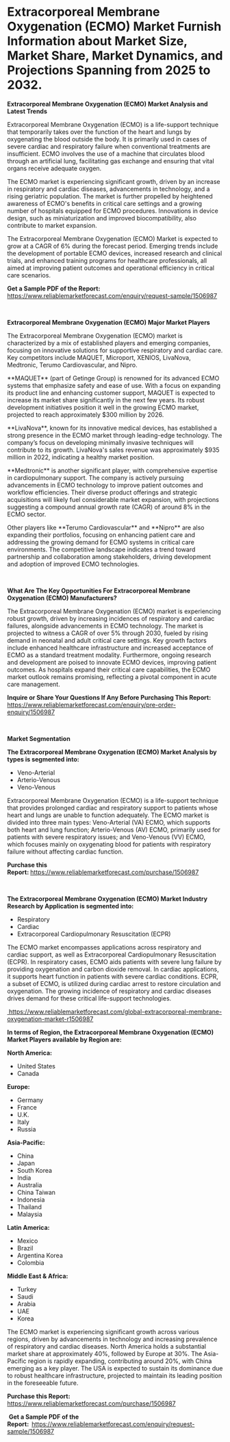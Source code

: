 <p><h1>Extracorporeal Membrane Oxygenation (ECMO) Market Furnish Information about Market Size, Market Share, Market Dynamics, and Projections Spanning from 2025 to 2032.</h1></p><p><strong>Extracorporeal Membrane Oxygenation (ECMO) Market Analysis and Latest Trends</strong></p>
<p><p>Extracorporeal Membrane Oxygenation (ECMO) is a life-support technique that temporarily takes over the function of the heart and lungs by oxygenating the blood outside the body. It is primarily used in cases of severe cardiac and respiratory failure when conventional treatments are insufficient. ECMO involves the use of a machine that circulates blood through an artificial lung, facilitating gas exchange and ensuring that vital organs receive adequate oxygen.</p><p>The ECMO market is experiencing significant growth, driven by an increase in respiratory and cardiac diseases, advancements in technology, and a rising geriatric population. The market is further propelled by heightened awareness of ECMO's benefits in critical care settings and a growing number of hospitals equipped for ECMO procedures. Innovations in device design, such as miniaturization and improved biocompatibility, also contribute to market expansion.</p><p>The Extracorporeal Membrane Oxygenation (ECMO) Market is expected to grow at a CAGR of 6% during the forecast period. Emerging trends include the development of portable ECMO devices, increased research and clinical trials, and enhanced training programs for healthcare professionals, all aimed at improving patient outcomes and operational efficiency in critical care scenarios.</p></p>
<p><strong>Get a Sample PDF of the Report:&nbsp;</strong> <a href="https://www.reliablemarketforecast.com/enquiry/request-sample/1506987?utm_campaign=3223&utm_medium=2&utm_source=Github&utm_content=ia&utm_term=13042025&utm_id=extracorporeal-membrane-oxygenation-ecmo">https://www.reliablemarketforecast.com/enquiry/request-sample/1506987</a></p>
<p>&nbsp;</p>
<p><strong>Extracorporeal Membrane Oxygenation (ECMO) Major Market Players</strong></p>
<p><p>The Extracorporeal Membrane Oxygenation (ECMO) market is characterized by a mix of established players and emerging companies, focusing on innovative solutions for supportive respiratory and cardiac care. Key competitors include MAQUET, Microport, XENIOS, LivaNova, Medtronic, Terumo Cardiovascular, and Nipro.</p><p>**MAQUET** (part of Getinge Group) is renowned for its advanced ECMO systems that emphasize safety and ease of use. With a focus on expanding its product line and enhancing customer support, MAQUET is expected to increase its market share significantly in the next few years. Its robust development initiatives position it well in the growing ECMO market, projected to reach approximately $300 million by 2026.</p><p>**LivaNova**, known for its innovative medical devices, has established a strong presence in the ECMO market through leading-edge technology. The company’s focus on developing minimally invasive techniques will contribute to its growth. LivaNova's sales revenue was approximately $935 million in 2022, indicating a healthy market position.</p><p>**Medtronic** is another significant player, with comprehensive expertise in cardiopulmonary support. The company is actively pursuing advancements in ECMO technology to improve patient outcomes and workflow efficiencies. Their diverse product offerings and strategic acquisitions will likely fuel considerable market expansion, with projections suggesting a compound annual growth rate (CAGR) of around 8% in the ECMO sector.</p><p>Other players like **Terumo Cardiovascular** and **Nipro** are also expanding their portfolios, focusing on enhancing patient care and addressing the growing demand for ECMO systems in critical care environments. The competitive landscape indicates a trend toward partnership and collaboration among stakeholders, driving development and adoption of improved ECMO technologies.</p></p>
<p>&nbsp;</p>
<p><strong>What Are The Key Opportunities For Extracorporeal Membrane Oxygenation (ECMO) Manufacturers?</strong></p>
<p><p>The Extracorporeal Membrane Oxygenation (ECMO) market is experiencing robust growth, driven by increasing incidences of respiratory and cardiac failures, alongside advancements in ECMO technology. The market is projected to witness a CAGR of over 5% through 2030, fueled by rising demand in neonatal and adult critical care settings. Key growth factors include enhanced healthcare infrastructure and increased acceptance of ECMO as a standard treatment modality. Furthermore, ongoing research and development are poised to innovate ECMO devices, improving patient outcomes. As hospitals expand their critical care capabilities, the ECMO market outlook remains promising, reflecting a pivotal component in acute care management.</p></p>
<p><strong>Inquire or Share Your Questions If Any Before Purchasing This Report:</strong> <a href="https://www.reliablemarketforecast.com/enquiry/pre-order-enquiry/1506987?utm_campaign=3223&utm_medium=2&utm_source=Github&utm_content=ia&utm_term=13042025&utm_id=extracorporeal-membrane-oxygenation-ecmo">https://www.reliablemarketforecast.com/enquiry/pre-order-enquiry/1506987</a></p>
<p>&nbsp;</p>
<p><strong>Market Segmentation</strong></p>
<p><strong>The Extracorporeal Membrane Oxygenation (ECMO) Market Analysis by types is segmented into:</strong></p>
<p><ul><li>Veno-Arterial</li><li>Arterio-Venous</li><li>Veno-Venous</li></ul></p>
<p><p>Extracorporeal Membrane Oxygenation (ECMO) is a life-support technique that provides prolonged cardiac and respiratory support to patients whose heart and lungs are unable to function adequately. The ECMO market is divided into three main types: Veno-Arterial (VA) ECMO, which supports both heart and lung function; Arterio-Venous (AV) ECMO, primarily used for patients with severe respiratory issues; and Veno-Venous (VV) ECMO, which focuses mainly on oxygenating blood for patients with respiratory failure without affecting cardiac function.</p></p>
<p><strong>Purchase this Report:&nbsp;</strong><a href="https://www.reliablemarketforecast.com/purchase/1506987?utm_campaign=3223&utm_medium=2&utm_source=Github&utm_content=ia&utm_term=13042025&utm_id=extracorporeal-membrane-oxygenation-ecmo">https://www.reliablemarketforecast.com/purchase/1506987</a></p>
<p>&nbsp;</p>
<p><strong>The Extracorporeal Membrane Oxygenation (ECMO) Market Industry Research by Application is segmented into:</strong></p>
<p><ul><li>Respiratory</li><li>Cardiac</li><li>Extracorporeal Cardiopulmonary Resuscitation (ECPR)</li></ul></p>
<p><p>The ECMO market encompasses applications across respiratory and cardiac support, as well as Extracorporeal Cardiopulmonary Resuscitation (ECPR). In respiratory cases, ECMO aids patients with severe lung failure by providing oxygenation and carbon dioxide removal. In cardiac applications, it supports heart function in patients with severe cardiac conditions. ECPR, a subset of ECMO, is utilized during cardiac arrest to restore circulation and oxygenation. The growing incidence of respiratory and cardiac diseases drives demand for these critical life-support technologies.</p></p>
<p><a href="https://www.reliablemarketforecast.com/global-extracorporeal-membrane-oxygenation-market-r1506987?utm_campaign=3223&utm_medium=2&utm_source=Github&utm_content=ia&utm_term=13042025&utm_id=extracorporeal-membrane-oxygenation-ecmo">&nbsp;https://www.reliablemarketforecast.com/global-extracorporeal-membrane-oxygenation-market-r1506987</a></p>
<p><strong>In terms of Region, the Extracorporeal Membrane Oxygenation (ECMO) Market Players available by Region are:</strong></p>
<p>
    <p> <strong> North America: </strong>
        <ul>
            <li>United States</li>
            <li>Canada</li>
        </ul>
        </p> 
    <p> <strong> Europe: </strong>
        <ul>
            <li>Germany</li>
            <li>France</li>
            <li>U.K.</li>
            <li>Italy</li>
            <li>Russia</li>
        </ul>
        </p> 
    <p> <strong> Asia-Pacific: </strong>
        <ul>
            <li>China</li>
            <li>Japan</li>
            <li>South Korea</li>
            <li>India</li>
            <li>Australia</li>
            <li>China Taiwan</li>
            <li>Indonesia</li>
            <li>Thailand</li>
            <li>Malaysia</li>
        </ul>
        </p> 
    <p> <strong> Latin America: </strong>
        <ul>
            <li>Mexico</li>
            <li>Brazil</li>
            <li>Argentina Korea</li>
            <li>Colombia</li>
        </ul>
        </p> 
    <p> <strong> Middle East & Africa: </strong>
        <ul>
            <li>Turkey</li>
            <li>Saudi</li>
            <li>Arabia</li>
            <li>UAE</li>
            <li>Korea</li>
        </ul>
    </p>
    </p>
<p><p>The ECMO market is experiencing significant growth across various regions, driven by advancements in technology and increasing prevalence of respiratory and cardiac diseases. North America holds a substantial market share at approximately 40%, followed by Europe at 30%. The Asia-Pacific region is rapidly expanding, contributing around 20%, with China emerging as a key player. The USA is expected to sustain its dominance due to robust healthcare infrastructure, projected to maintain its leading position in the foreseeable future.</p></p>
<p><strong>Purchase this Report: </strong><a href="https://www.reliablemarketforecast.com/purchase/1506987?utm_campaign=3223&utm_medium=2&utm_source=Github&utm_content=ia&utm_term=13042025&utm_id=extracorporeal-membrane-oxygenation-ecmo">https://www.reliablemarketforecast.com/purchase/1506987</a></p>
<p>&nbsp;<strong>Get a Sample PDF of the Report:&nbsp;&nbsp;</strong><a href="https://www.reliablemarketforecast.com/enquiry/request-sample/1506987?utm_campaign=3223&utm_medium=2&utm_source=Github&utm_content=ia&utm_term=13042025&utm_id=extracorporeal-membrane-oxygenation-ecmo">https://www.reliablemarketforecast.com/enquiry/request-sample/1506987</a></p>
<p><strong></strong></p>
<p><p></p><p></p><p></p></p>